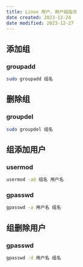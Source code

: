 ```yaml
---
title: Linux 用户、用户组指令
date created: 2023-12-24
date modified: 2023-12-27
---
```


## 添加组

### groupadd

```bash
sudo groupadd 组名
```

## 删除组

### groupdel

```bash
sudo groupdel 组名
```

## 组添加用户

### usermod

```bash
usermod -aG 组名 用户名
```

### gpasswd

```bash
gpasswd -a 用户名 组名
```

## 组删除用户

### gpasswd

```bash
gpasswd -d 用户名 组名
```